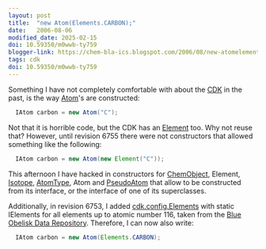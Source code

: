 ```yaml
---
layout: post
title:  "new Atom(Elements.CARBON);"
date:   2006-08-06
modified_date: 2025-02-15
doi: 10.59350/m0wwb-ty759
blogger-link: https://chem-bla-ics.blogspot.com/2006/08/new-atomelementscarbon.html
tags: cdk
doi: 10.59350/m0wwb-ty759
---
```


Something I have not completely comfortable with about the [CDK](http://cdk.sf.net/) in the past, is the way
[Atom](http://cdk.sourceforge.net/api/org/openscience/cdk/Atom.html)'s are constructed:

```java
  IAtom carbon = new Atom("C");
```

Not that it is horrible code, but the CDK has an [Element](http://cdk.sourceforge.net/api/org/openscience/cdk/Element.html)
too. Why not reuse that? However, until revision 6755 there were not constructors that allowed something like the following:

```java
  IAtom carbon = new Atom(new Element("C"));
```

This afternoon I have hacked in constructors for [ChemObject](http://cdk.sourceforge.net/api/org/openscience/cdk/ChemObject.html),
Element, [Isotope](http://cdk.sourceforge.net/api/org/openscience/cdk/Isotope.html), [AtomType](http://cdk.sourceforge.net/api/org/openscience/cdk/AtomType.html),
Atom and [PseudoAtom](http://cdk.sourceforge.net/api/org/openscience/cdk/PseudoAtom.html) that allow to be constructed from its
interface, or the interface of one of its superclasses.

Additionally, in revision 6753, I added [cdk.config.Elements](http://svn.sourceforge.net/viewvc/cdk/trunk/cdk/src/org/openscience/cdk/config/Elements.java) with
static IElements for all elements up to atomic number 116, taken from the [Blue Obelisk Data Repository](http://www.blueobelisk.org/).
Therefore, I can now also write:

```java
  IAtom carbon = new Atom(Elements.CARBON);
```
